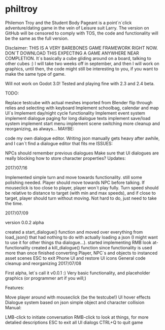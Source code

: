 # philtroy

Philemon Troy and the Student Body Pageant is a point´n´click adventure/dating game in the vein of Leisure suit Larry. The version on GitHub will be censored to comply with TOS, the code and functionality will be the same as the full version.

Disclaimer: THIS IS A VERY BAREBONES GAME FRAMEWORK RIGHT NOW. DON`T DOWNLOAD THIS EXPECTING A GAME ANYWHERE NEAR COMPLETION. It´s basically a cube gliding around on a board, talking to other cubes :) I will take two weeks off in september, and then I will work on graphics, until then, the code might still be interesting to you, if you want to make the same type of game.

Will not work on Godot 3.0! Tested and playing fine with 2.3 and 2.4 beta.

TODO:

Replace testcube with actual meshes imported from Blender
flip through relies and selecting with keyboard
Implement schoolbag, calendar and map UI´s
Implement day/night cycle functionality
Implement event system
implement dialogue paging for long dialogue texts
implement save/load system
implement start menu
implement scene switching
more cleanup and reorganizing, as always...
MAYBE:

code my own dialogue editor. Writing json manually gets heavy after awhile, and I can´t find a dialogue editor that fits me
ISSUES:

NPCs should remember previous dialogues
Make sure that UI dialogues are really blocking
how to store character properties?
Updates:

2017/07/16

Implemented simple turn and move towards functionality.
still some polishing needed. Player should move towards NPC before talking. If mouseclick is too close to player, player won´t play fully. Turn speed should be relative to distance to target (with min and max speeds), and if close to target, player should turn without moving. Not hard to do, just need to take the time.

2017/07/09

version 0.0.2 alpha

created a start_dialogue() function and moved over everything from load_json() that had nothing to do with actually loading a json (I might want to use it for other things tha dialogue...).
started implementing RMB look at-functionality
created a kill_dialogue() function since functionality is used more than once
finished converting Player, NPC´s and objects to instanced asset scenes
ESC to exit Phone UI and restore UI icons
General code cleanup and reorganizing
2017/07/08

First alpha, let´s call it v0.0.1 :) Very basic functionality, and placeholder graphics (or programmer art if you will;)

Features:

Move player around with mouseclick (be the testcube!)
UI hover effects
Dialogue system based on json
simple object and character collision
Manual:

LMB-click to initiate conversation
RMB-click to look at things, for more detalied descriptions
ESC to exit all UI dialogs
CTRL+Q to quit game
